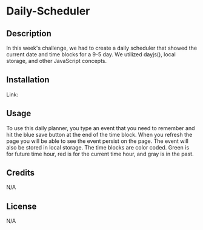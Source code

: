 # Daily-Scheduler
## Description

In this week's challenge, we had to create a daily scheduler that showed the current date and time blocks for a 9-5 day. We utilized dayjs(), local storage, and other JavaScript concepts. 

## Installation

Link:

## Usage

To use this daily planner, you type an event that you need to remember and hit the blue save button at the end of the time block. When you refresh the page you will be able to see the event persist on the page. The event will also be stored in local storage. The time blocks are color coded. Green is for future time hour, red is for the current time hour, and gray is in the past. 

## Credits

N/A

## License

N/A
